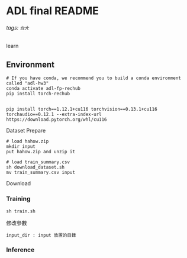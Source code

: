 # ADL final README
###### tags: `台大`

learn

## Environment
```
# If you have conda, we recommend you to build a conda environment called "adl-hw3"
conda activate adl-fp-rechub
pip install torch-rechub


pip install torch==1.12.1+cu116 torchvision==0.13.1+cu116 torchaudio==0.12.1 --extra-index-url https://download.pytorch.org/whl/cu116
```

Dataset Prepare
```
# load hahow.zip
mkdir input
put hahow.zip and unzip it

# load train_summary.csv
sh download_dataset.sh
mv train_summary.csv input
```

Download 

### Training
```
sh train.sh
```

修改參數
```
input_dir : input 放置的目錄
```

### Inference
```
```
